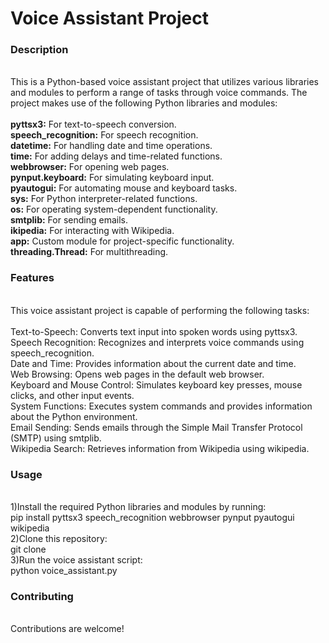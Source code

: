<h1>Voice Assistant Project</h1>
<h3>Description</h3><br>
This is a Python-based voice assistant project that utilizes various libraries and modules to perform a range of tasks through voice commands. The project makes use of the following Python libraries and modules:
<br><br>
<b>pyttsx3:</b> For text-to-speech conversion.<br>
<b>speech_recognition:</b> For speech recognition.<br>
<b>datetime:</b> For handling date and time operations.<br>
<b>time:</b> For adding delays and time-related functions.<br>
<b>webbrowser:</b> For opening web pages.<br>
<b>pynput.keyboard:</b> For simulating keyboard input.<br>
<b>pyautogui:</b> For automating mouse and keyboard tasks.<br>
<b>sys:</b> For Python interpreter-related functions.<br>
<b>os:</b> For operating system-dependent functionality.<br>
<b>smtplib:</b> For sending emails.<br>
<b>ikipedia:</b> For interacting with Wikipedia.<br>
<b>app:</b> Custom module for project-specific functionality.<br>
<b>threading.Thread:</b> For multithreading.<br>

<h3>Features</h3><br>
This voice assistant project is capable of performing the following tasks:<br><br>
Text-to-Speech: Converts text input into spoken words using pyttsx3.<br>
Speech Recognition: Recognizes and interprets voice commands using speech_recognition.<br>
Date and Time: Provides information about the current date and time.<br>
Web Browsing: Opens web pages in the default web browser.<br>
Keyboard and Mouse Control: Simulates keyboard key presses, mouse clicks, and other input events.<br>
System Functions: Executes system commands and provides information about the Python environment.<br>
Email Sending: Sends emails through the Simple Mail Transfer Protocol (SMTP) using smtplib.<br>
Wikipedia Search: Retrieves information from Wikipedia using wikipedia.<br>

<h3>Usage</h3><br>
1)Install the required Python libraries and modules by running:<br>
pip install pyttsx3 speech_recognition webbrowser pynput pyautogui wikipedia<br>
2)Clone this repository:<br>
git clone <repository_url><br>
3)Run the voice assistant script:<br>
python voice_assistant.py<br>

<h3>Contributing</h3><br>
Contributions are welcome!<br>

